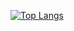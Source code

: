 [![Top Langs](https://github-readme-stats.vercel.app/api/top-langs/?username=vediatoni)](https://github.com/anuraghazra/github-readme-stats)
